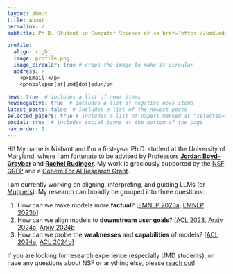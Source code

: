 ```yaml
---
layout: about
title: About
permalink: /
subtitle: Ph.D. Student in Computer Science at <a href='https://umd.edu/'>University of Maryland, College Park</a>

profile:
  align: right
  image: profile.png
  image_circular: true # crops the image to make it circular
  address: >
    <p>Email:</p>
    <p>nbalepur[at]umd[dot]edu</p>

news: true  # includes a list of news items
newsnegative: true  # includes a list of negative news items
latest_posts: false  # includes a list of the newest posts
selected_papers: true # includes a list of papers marked as "selected={true}"
social: true  # includes social icons at the bottom of the page
nav_order: 1
---
```


Hi! My name is Nishant and I'm a first-year Ph.D. student at the University of Maryland, where I am fortunate to be advised by Professors **[Jordan Boyd-Grayber](http://users.umiacs.umd.edu/~jbg/)** and **[Rachel Rudinger](https://rudinger.github.io/)**. My work is graciously supported by the [NSF GRFP](https://www.nsfgrfp.org/) and a [Cohere For AI Research Grant](https://cohere.com/blog/c4ai-research-grants).

I am currently working on aligning, interpreting, and guiding LLMs (or [Muppets](https://www.youtube.com/watch?v=u0DgoRVLTE8)). My research can broadly be grouped into three questions: 
1. How can we make models more **factual**?
   [[EMNLP 2023a](https://arxiv.org/abs/2305.03276), [EMNLP 2023b](https://arxiv.org/abs/2310.14486)]
2. How can we align models to **downstream user goals**?
   [[ACL 2023](https://aclanthology.org/2023.findings-acl.14/), [Arxiv 2024a](https://arxiv.org/abs/2402.12291), [Arxiv 2024b](https://arxiv.org/abs/2406.15352)
3. How can we probe the **weaknesses** and **capabilities** of models?
   [[ACL 2024a](https://arxiv.org/abs/2311.07532), [ACL 2024b](https://arxiv.org/abs/2402.12483)]


If you are looking for research experience (especially UMD students), or have any questions about NSF or anything else, please [reach out](mailto:nbalepur@umd.edu)!
